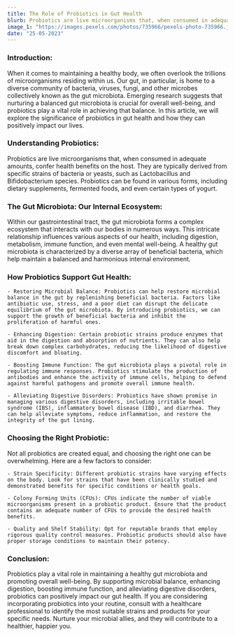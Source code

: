 ```yaml
---
title: The Role of Probiotics in Gut Health
blurb: Probiotics are live microorganisms that, when consumed in adequate amounts, confer health benefits... 
image_1: "https://images.pexels.com/photos/735966/pexels-photo-735966.jpeg?auto=compress&cs=tinysrgb&w=1260&h=750&dpr=1"
date: "25-05-2023"
---
```


### Introduction:
When it comes to maintaining a healthy body, we often overlook the trillions of microorganisms residing within us. Our gut, in particular, is home to a diverse community of bacteria, viruses, fungi, and other microbes collectively known as the gut microbiota. Emerging research suggests that nurturing a balanced gut microbiota is crucial for overall well-being, and probiotics play a vital role in achieving that balance. In this article, we will explore the significance of probiotics in gut health and how they can positively impact our lives.

### Understanding Probiotics:
Probiotics are live microorganisms that, when consumed in adequate amounts, confer health benefits on the host. They are typically derived from specific strains of bacteria or yeasts, such as Lactobacillus and Bifidobacterium species. Probiotics can be found in various forms, including dietary supplements, fermented foods, and even certain types of yogurt.

### The Gut Microbiota: Our Internal Ecosystem:
Within our gastrointestinal tract, the gut microbiota forms a complex ecosystem that interacts with our bodies in numerous ways. This intricate relationship influences various aspects of our health, including digestion, metabolism, immune function, and even mental well-being. A healthy gut microbiota is characterized by a diverse array of beneficial bacteria, which help maintain a balanced and harmonious internal environment.

### How Probiotics Support Gut Health:

    - Restoring Microbial Balance: Probiotics can help restore microbial balance in the gut by replenishing beneficial bacteria. Factors like antibiotic use, stress, and a poor diet can disrupt the delicate equilibrium of the gut microbiota. By introducing probiotics, we can support the growth of beneficial bacteria and inhibit the proliferation of harmful ones.

    - Enhancing Digestion: Certain probiotic strains produce enzymes that aid in the digestion and absorption of nutrients. They can also help break down complex carbohydrates, reducing the likelihood of digestive discomfort and bloating.

    - Boosting Immune Function: The gut microbiota plays a pivotal role in regulating immune responses. Probiotics stimulate the production of antibodies and enhance the activity of immune cells, helping to defend against harmful pathogens and promote overall immune health.

    - Alleviating Digestive Disorders: Probiotics have shown promise in managing various digestive disorders, including irritable bowel syndrome (IBS), inflammatory bowel disease (IBD), and diarrhea. They can help alleviate symptoms, reduce inflammation, and restore the integrity of the gut lining.

### Choosing the Right Probiotic:
Not all probiotics are created equal, and choosing the right one can be overwhelming. Here are a few factors to consider:

    - Strain Specificity: Different probiotic strains have varying effects on the body. Look for strains that have been clinically studied and demonstrated benefits for specific conditions or health goals.

    - Colony Forming Units (CFUs): CFUs indicate the number of viable microorganisms present in a probiotic product. Ensure that the product contains an adequate number of CFUs to provide the desired health benefits.

    - Quality and Shelf Stability: Opt for reputable brands that employ rigorous quality control measures. Probiotic products should also have proper storage conditions to maintain their potency.

### Conclusion:
Probiotics play a vital role in maintaining a healthy gut microbiota and promoting overall well-being. By supporting microbial balance, enhancing digestion, boosting immune function, and alleviating digestive disorders, probiotics can positively impact our gut health. If you are considering incorporating probiotics into your routine, consult with a healthcare professional to identify the most suitable strains and products for your specific needs. Nurture your microbial allies, and they will contribute to a healthier, happier you.